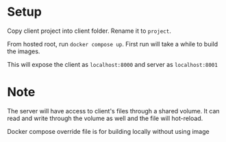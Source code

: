 # Setup

Copy client project into client folder. Rename it to `project`.

From hosted root, run `docker compose up`. First run will take a while to build the images.

This will expose the client as `localhost:8000` and server as `localhost:8001`

# Note

The server will have access to client's files through a shared volume. It can read and write through the volume as well and the file will hot-reload.

Docker compose override file is for building locally without using image
